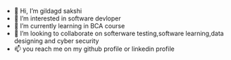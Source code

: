 - 👋 Hi, I’m gildagd sakshi
- 👀 I’m interested in software devloper
- 🌱 I’m currently learning in BCA course
- 💞️ I’m looking to collaborate on softerware testing,software learning,data designing and cyber security
- 📫 you  reach me on my github profile or linkedin profile

<!---
GuldagadSakshi/GuldagadSakshi is a ✨ special ✨ repository because its `README.md` (this file) appears on your GitHub profile.
You can click the Preview link to take a look at your changes.
--->
